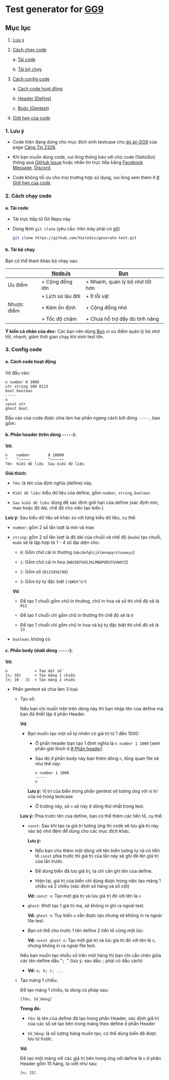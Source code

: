 # Test generator for [GG9](https://facebook.com/cangtin2326/posts/122124768950028641)

## Mục lục

1. [Lưu ý]()

2. [Cách chạy code]()

    a. [Tải code]()

    b. [Tải bộ chạy]()

3. [Cách config code]()

    a. [Cách code hoạt động]()

    b. [Header (Define)]()

    c. [Body (Gentest)]()

4. [Giới hạn của code]()

### 1. Lưu ý 

+ Code hiện đang dùng cho mục đích sinh testcase cho [dự án GG9](facebook.com/cangtin2326/posts/122124768950028641) của page [Căng Tin 2326](https://www.facebook.com/cangtin2326).

+ Khi bạn muốn dùng code, vui lòng thông báo với chủ code (VaitoSoi) thông qua [GitHub Issue](https://github.com/VaitoSoi/generate-test/issues) hoặc nhắn tin trực tiếp bằng [Facebook Message](https://www.facebook.com/soi.tran.794628/), [Discord](https://discord.com).

+ Code không tối ưu cho mọi trường hợp sử dụng, vui lòng xem thêm ở [# Giới hạn của code]().

<!-- + **Quan trọng:** Đây chỉ là khung sườn của code (chỉ bao gồm các hàm), chưa phải code hoàn chỉnh nên chưa dùng được, xem thêm ở [# Các config code](). -->

### 2. Cách chạy code

#### a. Tải code

+ Tải trực tiếp từ Git Repo này

+ Dùng lệnh `git clone` (yêu cầu: trên máy phải có [git](https://git-scm.com/))

    ```bash
    git clone https://github.com/VaitoSoi/generate-test.git
    ```

#### b. Tải bộ chạy

Bạn có thể tham khảo bộ chạy sau:


|    |[NodeJs](https://nodejs.org/en)|[Bun](https://bun.sh/)|
|----|------|----|
|Ưu điểm| + Cộng đồng lớn | + Nhanh, quản lý bộ nhớ tốt hơn |
||+ Lịch sử lâu đời | + Ít lỗi vặt|
|Nhược điểm| + Kém ổn định| + Cộng đồng nhỏ|
|| + Tốc độ chậm| + Chưa hỗ trợ đầy đủ tính năng|

**Ý kiến cá nhân của dev:** Các bạn nên dùng [Bun](https://bun.sh/) vì ưu điểm quản lý bộ nhớ tốt, nhanh, giảm thời gian chạy khi sinh test lớn.

### 3. Config code

#### a. Cách code hoạt động

Vd đầu vào:
```
n number 0 1000
str string 100 0123
bool boolean
-----
n
const str
ghost bool
```

Đầu vào của code được chia làm hai phần ngang cách bởi dòng `-----`, bao gồm:

#### b. Phần header (trên dòng `-----`):

**Vd:**
```
n    number        0 10000
^    ^~~~~~        ^~~~~~~
Tên  Kiểu dữ liệu  Sau kiểu dữ liệu
```
**Giải thích:**

+ `Tên`: là tên của định nghĩa (define) này.

+ `Kiểu dữ liệu`: kiểu dữ liệu của define, gồm `number`, `string`, `boolean`.

+ `Sau kiểu dữ liệu`: dùng để xác định giới hạn của define (xác định min, max hoặc độ dài, chế độ cho việc tạo biến.)

**Lưu ý:** Sau kiểu dữ liệu sẽ khác so với từng kiểu dữ liệu, cụ thể:

+ `number`: gồm 2 số lần lượt là min và max

+ `string`: gồm 2 số lần lượt là độ dài của chuỗi và chế độ (`mode`) tạo chuỗi, `mode` sẽ là tập hợp từ 1 - 4 số đại diện cho:

    + `0`: Gồm chữ cái in thường (`abcdefghijklmnopqrstuvwxyz`)
    
    + `1`: Gồm chữ cái in hoa (`ABCDEFGHIJKLMNOPQRSTUVWXYZ`)

    + `2`: Gồm số (`0123456789`)

    + `3`: Gồm ký tự đặc biệt (`!@#$%^&*`)

    **Vd**: 

    + Để tạo 1 chuỗi gồm chữ in thường, chữ in hoa và số thì chế độ sẽ là `012`
            
    + Để tạo 1 chuỗi chỉ gồm chữ in thường thì chế độ sẽ là `0`

    + Để tạo 1 chuỗi chỉ gồm chữ in hoa và ký tự đặc biệt thì chế độ sẽ là `13`

+ `boolean`: không có

#### c. Phần body (dưới dòng `-----`):

**Vd:**
```
n            < Tạo một số 
[n; 10]      < Tạo mảng 1 chiều
[n; 10 - 3]  < Tạo mảng 2 chiều
```
+ Phần gentest sẽ chia làm 3 loại:

    + Tạo số:

        Nếu bạn chỉ muốn trên trên dòng này thì bạn nhập tên của define mà bạn đã thiết lập ở phần Header.

        **Vd**:

        + Bạn muốn tạo một số tự nhiên có giá trị từ 1 đến 1000:

            + Ở phần header bạn tạo 1 định nghĩa là `n number 1 1000` (xem phần giải thích ở [# Phần header]())

            + Sau đó ở phần body này bạn thêm dòng `n`, tống quan file sẽ như thế này:

                ```
                n number 1 1000
                -----
                n
                ```

            **Lưu ý:** Vị trí của biến trong phần gentest sẽ tương ứng với vị trí của nó trong testcase
            
            + Ở trường này, số `n` sẽ này ở dòng thứ nhất trong test.
        
        **Lưu ý:** Phía trước tên của define, bạn có thể thêm các tiền tố, cụ thể:

        + `const`: Sau khi tạo ra giá trị tương ứng thì code sẽ lưu giá trị này vào bộ nhớ đệm để dùng cho các mục đích khác.

            **Lưu ý:** 
            
            + Nếu bạn cho thêm một dòng với tên biến tương tự và có tiền tố `const` phía trước thì giá trị của lần này sẽ ghi đè lên giá trị của lần trước.

            + Để dùng biến đã lưu giá trị, ta chỉ cần ghi tên của define.

            + Hiện tại, giá trị của biến chỉ dùng được trong việc tạo mảng 1 chiều và 2 chiều (xác định số hàng và số cột)

            **Vd:** `const n`: Tạo một giá trị và lưu giá trị đó với tên là `n`

        + `ghost`: Khởi tạo 1 giá trị ma, sẽ không in ghi ra ngoài test.

            **Vd:** `ghost n`: Tuy biến `n` vẫn được tạo nhưng sẽ không in ra ngoài file test.

        + Bạn có thể cho trước 1 tên define 2 tiền tố cùng một lúc:

            **Vd:** `const ghost n`: Tạo một giá trị và lưu giá trị đó với tên là `n`, nhưng không in ra ngoài file test.
        
        Nếu bạn muốn tạo nhiều số trên một hàng thì bạn chỉ cần chèn giữa các tên define  dấu "`; `" (lưu ý: sau dấu `;` phải có dấu cách)

        + **Vd:** `a; b; c; ...`

    + Tạo mảng 1 chiều:

        Để tạo mảng 1 chiều, ta dùng cú pháp sau:

        ```
        [Tên; Số_Hàng]
        ```

        **Trong đó:**

        + `Tên`: là tên của define đã tạo trong phần Header, xác định giá trị của các số sẽ tạo bên trong mảng theo define ở phần Header

        + `Số_Hàng`: là số lượng hàng muốn tạo, có thể dùng biến đã được lưu từ trước.

        **Vd:**

        Để tạo một mảng với các giá trị bên trong ứng với define là `n` ở phần Header gồm 15 hàng, ta viết như sau:

        ```
        [n; 15]
        ```
